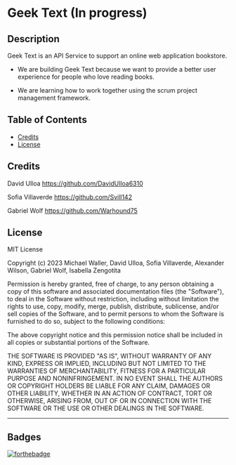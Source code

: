 # Geek Text (In progress)

## Description

Geek Text is an API Service to support an online web application bookstore.

<!-- - What was your motivation? -->
- We are building Geek Text because we want to provide a better user experience for people who love reading books.
<!-- - What problem does it solve? -->
- We are learning how to work together using the scrum project management framework.

## Table of Contents

<!-- If your README is long, add a table of contents to make it easy for users to find what they need. -->

<!-- - [Installation](#installation) -->
<!-- - [Usage](#usage) -->
- [Credits](#credits)
- [License](#license)

<!-- ## Installation

What are the steps required to install your project? Provide a step-by-step description of how to get the development environment running. -->

<!-- ## Usage

Provide instructions and examples for use. Include screenshots as needed.

To add a screenshot, create an `assets/images` folder in your repository and upload your screenshot to it. Then, using the relative filepath, add it to your README using the following syntax:

    ```md
    ![alt text](assets/images/screenshot.png)
    ``` -->

## Credits

<!-- List your collaborators, if any, with links to their GitHub profiles. -->

David Ulloa https://github.com/DavidUlloa6310

Sofia Villaverde https://github.com/Svill142

Gabriel Wolf https://github.com/Warhound75


<!-- If you used any third-party assets that require attribution, list the creators with links to their primary web presence in this section. -->

<!-- If you followed tutorials, include links to those here as well. -->

## License

<!-- The last section of a high-quality README file is the license. This lets other developers know what they can and cannot do with your project. If you need help choosing a license, refer to [https://choosealicense.com/](https://choosealicense.com/). -->
MIT License

Copyright (c) 2023 Michael Waller, David Ulloa, Sofia Villaverde, Alexander Wilson, Gabriel Wolf, Isabella Zengotita

Permission is hereby granted, free of charge, to any person obtaining a copy
of this software and associated documentation files (the "Software"), to deal
in the Software without restriction, including without limitation the rights
to use, copy, modify, merge, publish, distribute, sublicense, and/or sell
copies of the Software, and to permit persons to whom the Software is
furnished to do so, subject to the following conditions:

The above copyright notice and this permission notice shall be included in all
copies or substantial portions of the Software.

THE SOFTWARE IS PROVIDED "AS IS", WITHOUT WARRANTY OF ANY KIND, EXPRESS OR
IMPLIED, INCLUDING BUT NOT LIMITED TO THE WARRANTIES OF MERCHANTABILITY,
FITNESS FOR A PARTICULAR PURPOSE AND NONINFRINGEMENT. IN NO EVENT SHALL THE
AUTHORS OR COPYRIGHT HOLDERS BE LIABLE FOR ANY CLAIM, DAMAGES OR OTHER
LIABILITY, WHETHER IN AN ACTION OF CONTRACT, TORT OR OTHERWISE, ARISING FROM,
OUT OF OR IN CONNECTION WITH THE SOFTWARE OR THE USE OR OTHER DEALINGS IN THE
SOFTWARE.

---

<!-- 🏆 The previous sections are the bare minimum, and your project will ultimately determine the content of this document. You might also want to consider adding the following sections. -->

## Badges

<!-- ![badmath](https://img.shields.io/github/languages/top/lernantino/badmath) -->
[![forthebadge](https://forthebadge.com/images/badges/made-with-java.svg)](https://forthebadge.com)

<!-- Badges aren't necessary, per se, but they demonstrate street cred. Badges let other developers know that you know what you're doing. Check out the badges hosted by [shields.io](https://shields.io/). You may not understand what they all represent now, but you will in time. -->

<!-- ## Features

If your project has a lot of features, list them here. -->

<!-- ## How to Contribute

If you created an application or package and would like other developers to contribute it, you can include guidelines for how to do so. The [Contributor Covenant](https://www.contributor-covenant.org/) is an industry standard, but you can always write your own if you'd prefer. -->
<!-- 
## Tests

Go the extra mile and write tests for your application. Then provide examples on how to run them here.# <Your-Project-Title> -->

